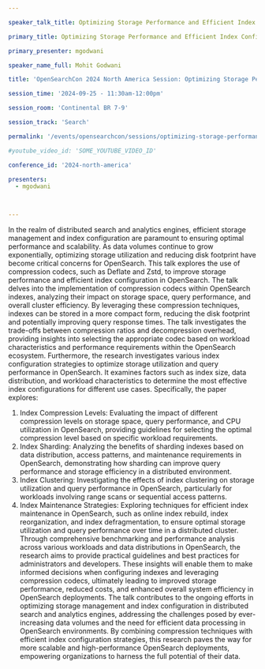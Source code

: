 ```yaml
---

speaker_talk_title: Optimizing Storage Performance and Efficient Index Configuration with Compression Codecs in OpenSearch

primary_title: Optimizing Storage Performance and Efficient Index Configuration with Compression Codecs in OpenSearch

primary_presenter: mgodwani

speaker_name_full: Mohit Godwani

title: 'OpenSearchCon 2024 North America Session: Optimizing Storage Performance and Efficient Index Configuration with Compression Codecs in OpenSearch'

session_time: '2024-09-25 - 11:30am-12:00pm' 

session_room: 'Continental BR 7-9' 

session_track: 'Search' 

permalink: '/events/opensearchcon/sessions/optimizing-storage-performance-and-efficient-index-configuration-with-compression-codecs-in-opensearch.html' 

#youtube_video_id: 'SOME_YOUTUBE_VIDEO_ID' 

conference_id: '2024-north-america' 

presenters: 
  - mgodwani 



---
```

In the realm of distributed search and analytics engines, efficient storage management and index configuration are paramount to ensuring optimal performance and scalability. As data volumes continue to grow exponentially, optimizing storage utilization and reducing disk footprint have become critical concerns for OpenSearch. This talk explores the use of compression codecs, such as Deflate and Zstd, to improve storage performance and efficient index configuration in OpenSearch.
The talk delves into the implementation of compression codecs within OpenSearch indexes, analyzing their impact on storage space, query performance, and overall cluster efficiency. By leveraging these compression techniques, indexes can be stored in a more compact form, reducing the disk footprint and potentially improving query response times. The talk investigates the trade-offs between compression ratios and decompression overhead, providing insights into selecting the appropriate codec based on workload characteristics and performance requirements within the OpenSearch ecosystem.
Furthermore, the research investigates various index configuration strategies to optimize storage utilization and query performance in OpenSearch. It examines factors such as index size, data distribution, and workload characteristics to determine the most effective index configurations for different use cases. Specifically, the paper explores:
1. Index Compression Levels: Evaluating the impact of different compression levels on storage space, query performance, and CPU utilization in OpenSearch, providing guidelines for selecting the optimal compression level based on specific workload requirements.
2. Index Sharding: Analyzing the benefits of sharding indexes based on data distribution, access patterns, and maintenance requirements in OpenSearch, demonstrating how sharding can improve query performance and storage efficiency in a distributed environment.
3. Index Clustering: Investigating the effects of index clustering on storage utilization and query performance in OpenSearch, particularly for workloads involving range scans or sequential access patterns.
4. Index Maintenance Strategies: Exploring techniques for efficient index maintenance in OpenSearch, such as online index rebuild, index reorganization, and index defragmentation, to ensure optimal storage utilization and query performance over time in a distributed cluster.
Through comprehensive benchmarking and performance analysis across various workloads and data distributions in OpenSearch, the research aims to provide practical guidelines and best practices for administrators and developers. These insights will enable them to make informed decisions when configuring indexes and leveraging compression codecs, ultimately leading to improved storage performance, reduced costs, and enhanced overall system efficiency in OpenSearch deployments.
The talk contributes to the ongoing efforts in optimizing storage management and index configuration in distributed search and analytics engines, addressing the challenges posed by ever-increasing data volumes and the need for efficient data processing in OpenSearch environments. By combining compression techniques with efficient index configuration strategies, this research paves the way for more scalable and high-performance OpenSearch deployments, empowering organizations to harness the full potential of their data. 

